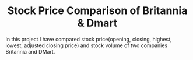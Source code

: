 <h1 align="center">Stock Price Comparison of Britannia & Dmart</h1>








In this project I have compared stock price(opening, closing, highest, lowest, adjusted closing price) and stock volume of two companies Britannia and DMart.

